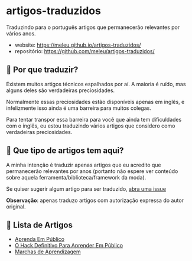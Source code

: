 # artigos-traduzidos

Traduzindo para o português artigos que permanecerão relevantes por vários anos.

- website: <https://meleu.github.io/artigos-traduzidos/>
- repositório: <https://github.com/meleu/artigos-traduzidos/>

## 🤷 Por que traduzir?

Existem muitos artigos técnicos espalhados por aí. A maioria é ruído, mas alguns deles são verdadeiras preciosidades.

Normalmente essas preciosidades estão disponíveis apenas em inglês, e infelizmente isso ainda é uma barreira para muitos colegas.

Para tentar transpor essa barreira para você que ainda tem dificuldades com o inglês, eu estou traduzindo vários artigos que considero como verdadeiras preciosidades.


## 🤔 Que tipo de artigos tem aqui?

A minha intenção é traduzir apenas artigos que eu acredito que permanecerão relevantes por anos (portanto não espere ver conteúdo sobre aquela ferramenta/biblioteca/framework da moda).

Se quiser sugerir algum artigo para ser traduzido, [abra uma issue](https://github.com/meleu/artigos-traduzidos/issues)

**Observação**: apenas traduzo artigos com autorização expressa do autor original.


## 📃 Lista de Artigos

- [Aprenda Em Público](aprenda-em-publico.md)
- [O Hack Definitivo Para Aprender Em Público](aprenda-em-publico-hack.md)
- [Marchas de Aprendizagem](marchas-de-aprendizagem.md)
